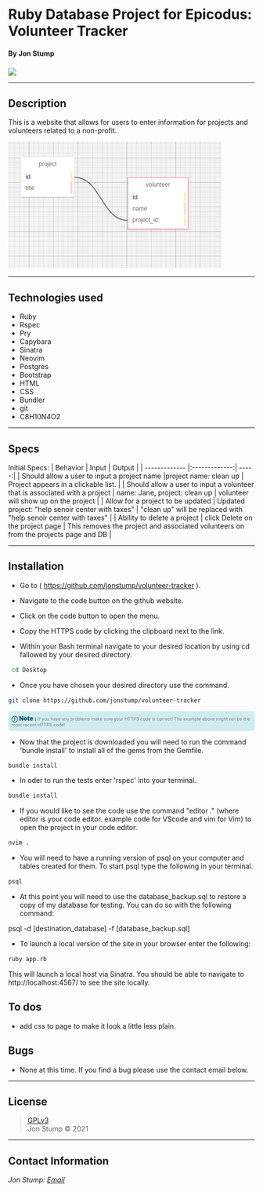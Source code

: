 # Ruby Database Project for Epicodus: Volunteer Tracker

#### By Jon Stump

<img align="center" src="https://avatars2.githubusercontent.com/u/59323850?s=460&u=372c7d529b7379408ae54491ab3449b6e2f4d94d&v=4">

* * *

## Description

This is a website that allows for users to enter information for projects and volunteers related to a non-profit.

![Table Schema](/public/img/volunteer_database_schema.png)
* * *

## Technologies used

* Ruby
* Rspec
* Pry
* Capybara
* Sinatra
* Neovim
* Postgres
* Bootstrap
* HTML
* CSS
* Bundler
* git
* C8H10N4O2

* * *

## Specs

Initial Specs:
| Behavior | Input | Output |
| ------------- |:-------------:| -----:|
| Should allow a user to input a project name  |project name: clean up | Project appears in a clickable list. |
| Should allow a user to input a volunteer that is associated with a project  | name: Jane, project: clean up | volunteer will show up on the project |
| Allow for a project to be updated  | Updated project: "help senoir center with taxes" | "clean up" will be replaced with "help senoir center with taxes" |
| Ability to delete a project  | click Delete on the project page | This removes the project and associated volunteers on from the projects page and DB |

* * *

## Installation

* Go to ( https://github.com/jonstump/volunteer-tracker ).

* Navigate to the code button on the github website.

* Click on the code button to open the menu.

- Copy the HTTPS code by clicking the clipboard next to the link.

- Within your Bash terminal navigate to your desired location by using cd fallowed by your desired directory.

```bash
 cd Desktop
```

- Once you have chosen your desired directory use the command.

```bash
git clone https://github.com/jonstump/volunteer-tracker
```

<div
  style="
    background-color: #d1ecf1;
    color: grey; padding: 6px;
    font-size: 9px;
    border-radius: 5px;
    border: 1px solid #d4ecf1;
    margin-bottom: 12px"
>
  <span
    style="
      font-size: 12px;
      font-weight: 600;
      color: #0c5460;"
  >
    ⓘ
  </span>
  <span
    style="
      font-size: 12px;
      font-weight: 900;
      color: #0c5460;
      margin-bottom: 24px"
  >
    Note :
  </span>
  If you have any problems make sure your HTTPS code is correct! The example above might not be the most recent HTTPS code!
</div>

* Now that the project is downloaded you will need to run the command 'bundle install' to install all of the gems from the Gemfile.

``` bash
bundle install
```

* In oder to run the tests enter 'rspec' into your terminal.

``` bash
bundle install
```

* If you would like to see the code use the command "editor ." (where editor is your code editor. example code for VScode and vim for Vim) to open the project in your code editor.

``` bash
nvim .
```

* You will need to have a running version of psql on your computer and tables created for them. To start psql type the following in your terminal.

``` bash
psql
```

* At this point you will need to use the database_backup.sql to restore a copy of my database for testing. You can do so with the following command:

psql -d [destination_database] -f [database_backup.sql]

* To launch a local version of the site in your browser enter the following:

``` bash
ruby app.rb
```

This will launch a local host via Sinatra. You should be able to navigate to http://localhost:4567/ to see the site locally.

## To dos

* add css to page to make it look a little less plain.

## Bugs

* None at this time. If you find a bug please use the contact email below.

* * *

## License

> [GPLv3](/LICENSE)\
> Jon Stump &copy; 2021

* * *

## Contact Information

_Jon Stump: [Email](jmstump@gmail.com)_
